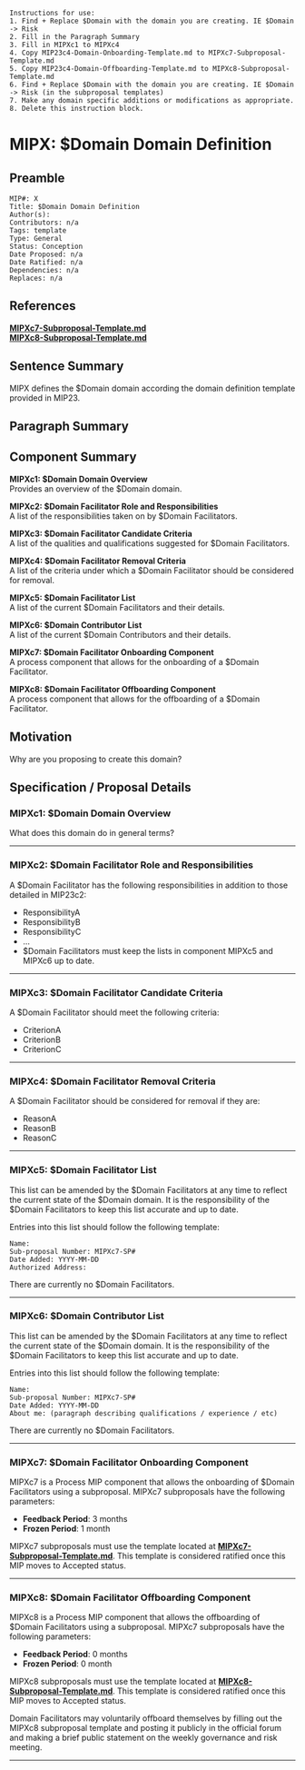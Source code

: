 ```
Instructions for use:
1. Find + Replace $Domain with the domain you are creating. IE $Domain -> Risk
2. Fill in the Paragraph Summary
3. Fill in MIPXc1 to MIPXc4
4. Copy MIP23c4-Domain-Onboarding-Template.md to MIPXc7-Subproposal-Template.md
5. Copy MIP23c4-Domain-Offboarding-Template.md to MIPXc8-Subproposal-Template.md
6. Find + Replace $Domain with the domain you are creating. IE $Domain -> Risk (in the subproposal templates)
7. Make any domain specific additions or modifications as appropriate.
8. Delete this instruction block.
```

# MIPX: $Domain Domain Definition

## Preamble
```
MIP#: X
Title: $Domain Domain Definition
Author(s):
Contributors: n/a
Tags: template
Type: General
Status: Conception
Date Proposed: n/a
Date Ratified: n/a
Dependencies: n/a
Replaces: n/a
```

## References
**[MIPXc7-Subproposal-Template.md](MIPXc7-Subproposal-Template.md)**  
**[MIPXc8-Subproposal-Template.md](MIPXc8-Subproposal-Template.md)**  

## Sentence Summary

MIPX defines the $Domain domain according the domain definition template provided in MIP23.

## Paragraph Summary


## Component Summary

**MIPXc1: $Domain Domain Overview**  
Provides an overview of the $Domain domain.

**MIPXc2: $Domain Facilitator Role and Responsibilities**  
A list of the responsibilities taken on by $Domain Facilitators.

**MIPXc3: $Domain Facilitator Candidate Criteria**  
 A list of the qualities and qualifications suggested for $Domain Facilitators.

**MIPXc4: $Domain Facilitator Removal Criteria**  
A list of the criteria under which a $Domain Facilitator should be considered for removal.

**MIPXc5: $Domain Facilitator List**  
A list of the current $Domain Facilitators and their details.

**MIPXc6: $Domain Contributor List**  
A list of the current $Domain Contributors and their details.

**MIPXc7: $Domain Facilitator Onboarding Component**  
A process component that allows for the onboarding of a $Domain Facilitator.

**MIPXc8: $Domain Facilitator Offboarding Component**  
A process component that allows for the offboarding of a $Domain Facilitator.

## Motivation
Why are you proposing to create this domain?

## Specification / Proposal Details

### MIPXc1: $Domain Domain Overview

What does this domain do in general terms?

---

### MIPXc2: $Domain Facilitator Role and Responsibilities

A $Domain Facilitator has the following responsibilities in addition to those detailed in MIP23c2:  
* ResponsibilityA 
* ResponsibilityB 
* ResponsibilityC 
* ...
* $Domain Facilitators must keep the lists in component MIPXc5 and MIPXc6 up to date.

---

### MIPXc3: $Domain Facilitator Candidate Criteria

A $Domain Facilitator should meet the following criteria:  
* CriterionA
* CriterionB
* CriterionC

---

### MIPXc4: $Domain Facilitator Removal Criteria

A $Domain Facilitator should be considered for removal if they are:  
* ReasonA
* ReasonB
* ReasonC

---

### MIPXc5: $Domain Facilitator List

This list can be amended by the $Domain Facilitators at any time to reflect the current state of the $Domain domain. It is the responsibility of the $Domain Facilitators to keep this list accurate and up to date.

Entries into this list should follow the following template:

```
Name: 
Sub-proposal Number: MIPXc7-SP#
Date Added: YYYY-MM-DD
Authorized Address: 
```

There are currently no $Domain Facilitators.

---

### MIPXc6: $Domain Contributor List

This list can be amended by the $Domain Facilitators at any time to reflect the current state of the $Domain domain. It is the responsibility of the $Domain Facilitators to keep this list accurate and up to date.

Entries into this list should follow the following template:

```
Name: 
Sub-proposal Number: MIPXc7-SP#
Date Added: YYYY-MM-DD
About me: (paragraph describing qualifications / experience / etc)
```

There are currently no $Domain Facilitators.

---

### MIPXc7: $Domain Facilitator Onboarding Component

MIPXc7 is a Process MIP component that allows the onboarding of $Domain Facilitators using a subproposal. MIPXc7 subproposals have the following parameters:
-   **Feedback Period**: 3 months
-   **Frozen Period**: 1 month

MIPXc7 subproposals must use the template located at  **[MIPXc7-Subproposal-Template.md](MIPXc7-Subproposal-Template.md)**. This template is considered ratified once this MIP moves to Accepted status.

---

### MIPXc8: $Domain Facilitator Offboarding Component

MIPXc8 is a Process MIP component that allows the offboarding of $Domain Facilitators using a subproposal. MIPXc7 subproposals have the following parameters:
-   **Feedback Period**: 0 months
-   **Frozen Period**: 0 month

MIPXc8 subproposals must use the template located at  **[MIPXc8-Subproposal-Template.md](MIPXc8-Subproposal-Template.md)**. This template is considered ratified once this MIP moves to Accepted status.

Domain Facilitators may voluntarily offboard themselves by filling out the MIPXc8 subproposal template and posting it publicly in the official forum and making a brief public statement on the weekly governance and risk meeting.

---